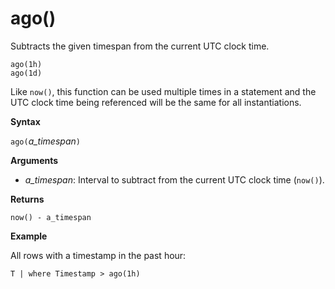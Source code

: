 # ago()

Subtracts the given timespan from the current UTC clock time.

    ago(1h)
    ago(1d)

Like `now()`, this function can be used multiple times
in a statement and the UTC clock time being referenced will be the same
for all instantiations.

**Syntax**

`ago(`*a_timespan*`)`

**Arguments**

* *a_timespan*: Interval to subtract from the current UTC clock time
(`now()`).

**Returns**

`now() - a_timespan`

**Example**

All rows with a timestamp in the past hour:

<!-- csl -->
```
T | where Timestamp > ago(1h)
```
